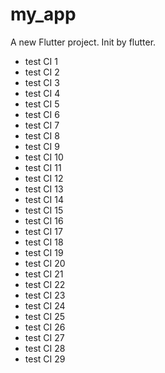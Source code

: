 # my_app

A new Flutter project. Init by flutter.

- test CI 1
- test CI 2
- test CI 3
- test CI 4
- test CI 5
- test CI 6
- test CI 7
- test CI 8
- test CI 9
- test CI 10
- test CI 11
- test CI 12
- test CI 13
- test CI 14
- test CI 15
- test CI 16
- test CI 17
- test CI 18
- test CI 19
- test CI 20
- test CI 21
- test CI 22
- test CI 23
- test CI 24
- test CI 25
- test CI 26
- test CI 27
- test CI 28
- test CI 29